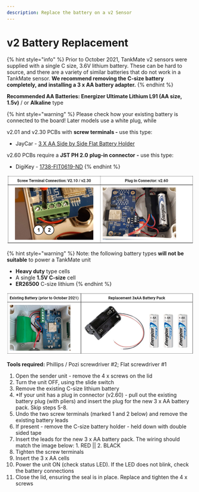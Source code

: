 ```yaml
---
description: Replace the battery on a v2 Sensor
---
```


# v2 Battery Replacement

{% hint style="info" %}
Prior to October 2021, TankMate v2 sensors were supplied with a single C size, 3.6V lithium battery. These can be hard to source, and there are a variety of similar batteries that do not work in a TankMate sensor. **We recommend removing the C-size battery completely, and installing a 3 x AA battery adapter.**
{% endhint %}

**Recommended AA Batteries:  Energizer Ultimate Lithium L91 (AA size, 1.5v)** / or **Alkaline** type

{% hint style="warning" %}
Please check how your existing battery is connected to the board! Later models use a white plug, while&#x20;

v2.01 and v2.30 PCBs with **screw terminals -** use this type:

* JayCar - [3 X AA Side by Side Flat Battery Holder](https://www.jaycar.co.nz/3-x-aa-side-by-side-flat-battery-holder/p/PH9274)



v2.60 PCBs require a **JST PH 2.0** **plug-in connector** **-** use this type:

* DigiKey - [1738-FIT0619-ND](https://www.digikey.co.nz/en/products/detail/dfrobot/FIT0619/10230092?s=N4IgTCBcDaIIwHYDMAOAtAMQJIBUAMAbHAJxoByAIiALoC%2BQA)
{% endhint %}

![](<../../../.gitbook/assets/image (1).png>)

{% hint style="warning" %}
Note: the following battery types **will not be suitable** to power a TankMate unit

* **Heavy duty** type cells&#x20;
* A single **1.5V C-size** cell&#x20;
* **ER26500** C-size lithium
{% endhint %}

![](../../../.gitbook/assets/image.png)

**Tools required:** Phillips / Pozi screwdriver #2; Flat screwdriver #1

1. Open the sender unit - remove the 4 x screws on the lid&#x20;
2. Turn the unit OFF, using the slide switch&#x20;
3. Remove the existing C-size lithium battery&#x20;
4. \*If your unit has a plug in connector (v2.60) - pull out the existing battery plug (with pliers) and insert the plug for the new 3 x AA battery pack. Skip steps 5-8.&#x20;
5. Undo the two screw terminals (marked 1 and 2 below) and remove the existing battery leads&#x20;
6. If present - remove the C-size battery holder - held down with double sided tape&#x20;
7. Insert the leads for the new 3 x AA battery pack. The wiring should match the image below:     1. RED || 2. BLACK&#x20;
8. Tighten the screw terminals&#x20;
9. Insert the 3 x AA cells&#x20;
10. Power the unit ON (check status LED). If the LED does not blink, check the battery connections&#x20;
11. Close the lid, ensuring the seal is in place. Replace and tighten the 4 x screws
